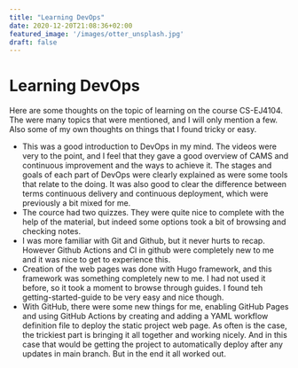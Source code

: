 ```yaml
---
title: "Learning DevOps"
date: 2020-12-20T21:08:36+02:00
featured_image: '/images/otter_unsplash.jpg'
draft: false
---
```

# Learning DevOps
Here are some thoughts on the topic of learning on the course CS-EJ4104. The were many topics that were mentioned, and I will only mention a few. Also some of my own thoughts on things that I found tricky or easy. 
* This was a good introduction to DevOps in my mind. The videos were very to the point, and I feel that they gave a good overview of CAMS and continuous improvement and the ways to achieve it. The stages and goals of each part of DevOps were clearly explained as were some tools that relate to the doing. It was also good to clear the difference between terms continuous delivery and continuous deployment, which were previously a bit mixed for me. 
* The cource had two quizzes. They were quite nice to complete with the help of the material, but indeed some options took a bit of browsing and checking notes. 
* I was more familiar with Git and Github, but it never hurts to recap. However Github Actions and CI in github were completely new to me and it was nice to get to experience this. 
* Creation of the web pages was done with Hugo framework, and this framework was something completely new to me. I had not used it before, so it took a moment to browse through guides. I found teh getting-started-guide to be very easy and nice though. 
* With GitHub, there were some new things for me, enabling GitHub Pages and using GitHub Actions by creating and adding a YAML workflow definition file to deploy the static project web page. As often is the case, the trickiest part is bringing it all together and working nicely. And in this case that would be getting the project to automatically deploy after any updates in main branch. But in the end it all worked out. 
